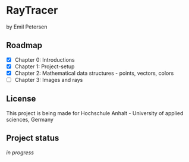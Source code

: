 # RayTracer
by Emil Petersen

## Roadmap

- [x]  Chapter 0: Introductions
- [x]  Chapter 1: Project-setup
- [x]  Chapter 2: Mathematical data structures - points, vectors, colors
- [ ]  Chapter 3: Images and rays

## License
This project is being made for Hochschule Anhalt - University of applied sciences, Germany

## Project status
*in progress*
